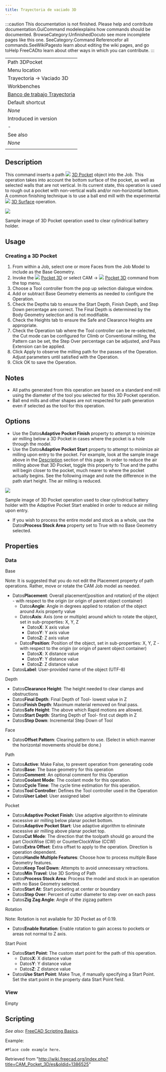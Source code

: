 ```yaml
---
title: Trayectoria de vaciado 3D
---
```

:::caution
This documentation is not finished. Please help and contribute documentation.GuiCommand modelexplains how commands should be documented. BrowseCategory:UnfinishedDocuto see more incomplete pages like this one. SeeCategory:Command Referencefor all commands.SeeWikiPagesto learn about editing the wiki pages, and go toHelp FreeCADto learn about other ways in which you can contribute.
:::

|  |
| --- |
| Path 3DPocket |
| Menu location |
| Trayectoria → Vaciado 3D |
| Workbenches |
| [Banco de trabajo Trayectoria](/Path_Workbench "Path Workbench") |
| Default shortcut |
| *None* |
| Introduced in version |
| - |
| See also |
| *None* |
|  |

## Description

This command inserts a path ![](/images/CAM_3DPocket.svg) [3D Pocket](/CAM_Pocket_3D "CAM Pocket 3D") object into the Job. This operation takes into account the bottom surface of the pocket, as well as selected walls that are not vertical. In its current state, this operation is used to rough out a pocket with non-vertical walls and/or non-horizontal bottom. A common finishing technique is to use a ball end mill with the experimental ![](/images/CAM_Surface.svg) [3D Surface](/CAM_Surface "CAM Surface") operation.

![](/images/Path_3D_Pocket_Sample.png)

Sample image of 3D Pocket operation used to clear cylindrical battery holder.

## Usage

### Creating a 3D Pocket

1. From within a Job, select one or more Faces from the Job Model to include as the Base Geometry.
2. Invoke the ![](/images/CAM_3DPocket.svg) [Pocket 3D](/CAM_Pocket_3D "CAM Pocket 3D") or select  CAM → ![](/images/CAM_3DPocket.svg) [Pocket 3D](/CAM_Pocket_3D "CAM Pocket 3D") command from the top menu.
3. Choose a Tool controller from the pop up selection dialogue window.
4. Add or subtract Base Geometry elements as needed to configure the Operation.
5. Check the Depths tab to ensure the Start Depth, Finish Depth, and Step Down percentage are correct. The Final Depth is determined by the Body Geometry selection and is not modifiable.
6. Check the Heights tab to ensure the Safe and Clearance Heights are appropriate.
7. Check the Operation tab where the Tool controller can be re-selected, the Cut mode can be configured for Climb or Conventional milling, the Pattern can be set, the Step Over percentage can be adjusted, and Pass Extension can be applied.
8. Click Apply to observe the milling path for the passes of the Operation. Adjust parameters until satisfied with the Operation.
9. Click OK to save the Operation.

## Notes

* All paths generated from this operation are based on a standard end mill using the diameter of the tool you selected for this 3D Pocket operation.
* Ball end mills and other shapes are not respected for path generation even if selected as the tool for this operation.

## Options

* Use the Datos**Adaptive Pocket Finish** property to attempt to minimize air milling below a 3D Pocket in cases where the pocket is a hole through the model.
* Use the Datos**Adaptive Pocket Start** property to attempt to minimize air milling upon entry to the pocket. For example, look at the sample image above in the [Description](/CAM_Pocket_3D#Description "CAM Pocket 3D") section of this page. In order to reduce the air milling above that 3D Pocket, toggle this property to True and the paths will begin closer to the pocket, much nearer to where the pocket actually begins. See the following image and note the difference in the path start height. The air milling is reduced.

![](/images/3D_Pocket_Sample_Adaptive_Start.png)

Sample image of 3D Pocket operation used to clear cylindrical battery holder with the Adaptive Pocket Start enabled in order to reduce air milling upon entry.

* If you wish to process the entire model and stock as a whole, use the Datos**Process Stock Area** property set to True with no Base Geometry selected.

## Properties

### Data

Base

Note: It is suggested that you do not edit the Placement property of path operations. Rather, move or rotate the CAM Job model as needed.

* Datos**Placement**: Overall placement[position and rotation] of the object - with respect to the origin (or origin of parent object container)
  + Datos**Angle**: Angle in degrees applied to rotation of the object around Axis property value
  + Datos**Axis**: Axis (one or multiple) around which to rotate the object, set in sub-properties: X, Y, Z
    - Datos**X**: X axis value
    - Datos**Y**: Y axis value
    - Datos**Z**: Z axis value
  + Datos**Position**: Position of the object, set in sub-properties: X, Y, Z - with respect to the origin (or origin of parent object container)
    - Datos**X**: X distance value
    - Datos**Y**: Y distance value
    - Datos**Z**: Z distance value
* Datos**Label**: User-provided name of the object (UTF-8)

Depth

* Datos**Clearance Height**: The height needed to clear clamps and obstructions
* Datos**Final Depth**: Final Depth of Tool- lowest value in Z
* Datos**Finish Depth**: Maximum material removed on final pass.
* Datos**Safe Height**: The above which Rapid motions are allowed.
* Datos**Start Depth**: Starting Depth of Tool- first cut depth in Z
* Datos**Step Down**: Incremental Step Down of Tool

Face

* Datos**Offset Pattern**: Clearing pattern to use. (Select in which manner the horizontal movements should be done.)

Path

* Datos**Active**: Make False, to prevent operation from generating code
* Datos**Base**: The base geometry for this operation
* Datos**Comment**: An optional comment for this Operation
* Datos**Coolant Mode**: The coolant mode for this operation.
* Datos**Cycle Time**: The cycle time estimation for this operation.
* Datos**Tool Controller**: Defines the Tool controller used in the Operation
* Datos**User Label**: User assigned label

Pocket

* Datos**Adaptive Pocket Finish**: Use adaptive algorithm to eliminate excessive air milling below planar pocket bottom.
* Datos**Adaptive Pocket Start**: Use adaptive algorithm to eliminate excessive air milling above planar pocket top.
* Datos**Cut Mode**: The direction that the toolpath should go around the part ClockWise (CW) or CounterClockWise (CCW)
* Datos**Extra Offset**: Extra offset to apply to the operation. Direction is operation dependent.
* Datos**Handle Multiple Features**: Choose how to process multiple Base Geometry features.
* Datos**Keep Tool Down**: Attempts to avoid unnecessary retractions.
* Datos**Min Travel**: Use 3D Sorting of Path
* Datos**Process Stock Area**: Process the model and stock in an operation with no Base Geometry selected.
* Datos**Start At**: Start pocketing at center or boundary
* Datos**Step Over**: Percent of cutter diameter to step over on each pass
* Datos**Zig Zag Angle**: Angle of the zigzag pattern

Rotation

Note: Rotation is not available for 3D Pocket as of 0.19.

* Datos**Enable Rotation**: Enable rotation to gain access to pockets or areas not normal to Z axis.

Start Point

* Datos**Start Point**: The custom start point for the path of this operation.
  + Datos**X**: X distance value
  + Datos**Y**: Y distance value
  + Datos**Z**: Z distance value
* Datos**Use Start Point**: Make True, if manually specifying a Start Point. Set the start point in the property data Start Point field.

### View

Empty

## Scripting

*See also:* [FreeCAD Scripting Basics](/FreeCAD_Scripting_Basics "FreeCAD Scripting Basics").

Example:

```
#Place code example here.

```

Retrieved from "<http://wiki.freecad.org/index.php?title=CAM_Pocket_3D/es&oldid=1386525>"